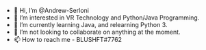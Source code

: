 - 👋 Hi, I’m @Andrew-Serloni
- 👀 I’m interested in VR Technology and Python/Java Programming.
- 🌱 I’m currently learning Java, and relearning Python 3.
- 💞️ I’m not looking to collaborate on anything at the moment.
- 📫 How to reach me - BLUSHFT#7762

<!---
Andrew-Serloni/Andrew-Serloni is a ✨ special ✨ repository because its `README.md` (this file) appears on your GitHub profile.
You can click the Preview link to take a look at your changes.
--->
